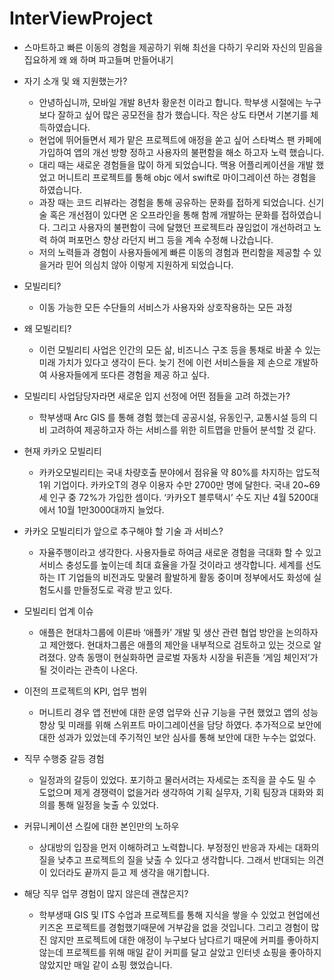 # InterViewProject

* 스마트하고 빠른 이동의 경험을 제공하기 위해 최선을 다하기 우리와 자신의 믿음을 집요하게 왜 왜 하며 파고들며 만들어내기

* 자기 소개 및 왜 지원했는가?
   * 안녕하십니까, 모바일 개발 8년차 황운천 이라고 합니다. 학부생 시절에는 누구보다 잘하고 싶어 많은 공모전을 참가 했습니다. 작은 상도 타면서 기본기를 체득하였습니다.
   * 현업에 뛰어들면서 제가 맡은 프로젝트에 애정을 쏟고 싶어 스타벅스 팬 카페에 가입하여 앱의 개선 방향 정하고 사용자의 불편함을 해소 하고자 노력 했습니다.
   * 대리 때는 새로운 경험들을 많이 하게 되었습니다. 맥용 어플리케이션을 개발 했었고 머니트리 프로젝트를 통해 objc 에서 swift로 마이그레이션 하는 경험을 하였습니다.
   * 과장 때는 코드 리뷰라는 경험을 통해 공유하는 문화를 접하게 되었습니다. 신기술 혹은 개선점이 있다면 온 오프라인을 통해 함께 개발하는 문화를 접하였습니다. 그리고 사용자의 불편함이 극에 달했던 프로젝트라 끊임없이 개선하려고 노력 하여 퍼포먼스 향상 라던지 버그 등을 계속 수정해 나갔습니다.
   * 저의 노력들과 경험이 사용자들에게 빠른 이동의 경험과 편리함을 제공할 수 있을거라 믿어 의심치 않아 이렇게 지원하게 되었습니다.

* 모빌리티?
  * 이동 가능한 모든 수단들의 서비스가 사용자와 상호작용하는 모든 과정

* 왜 모빌리티?
  * 이런 모빌리티 사업은 인간의 모든 삶, 비즈니스 구조 등을 통채로 바꿀 수 있는 미래 가치가 있다고 생각이 든다. 늦기 전에 이런 서비스들을 제 손으로 개발하여 사용자들에게 또다른 경험을 제공 하고 싶다.

* 모빌리티 사업담당자라면 새로운 입지 선정에 어떤 점들을 고려 하겠는가?
  * 학부생때 Arc GIS 를 통해 경험 했는데 공공시설, 유동인구, 교통시설 등의 디비 고려하여 제공하고자 하는 서비스를 위한 히트맵을 만들어 분석할 것 같다.

* 현재 카카오 모빌리티
  * 카카오모빌리티는 국내 차량호출 분야에서 점유율 약 80%를 차지하는 압도적 1위 기업이다. 카카오T의 경우 이용자 수만 2700만 명에 달한다. 국내 20~69세 인구 중 72%가 가입한 셈이다. ‘카카오T 블루택시’ 수도 지난 4월 5200대에서 10월 1만3000대까지 늘었다.

* 카카오 모빌리티가 앞으로 추구해야 할 기술 과 서비스?
  * 자율주행이라고 생각한다. 사용자들로 하여금 새로운 경험을 극대화 할 수 있고 서비스 충성도를 높이는데 최대 효율을 가질 것이라고 생각합니다. 세계를 선도하는 IT 기업들의 비전과도 맞물려 활발하게 활동 중이며 정부에서도 화성에 실험도시를 만들정도로 곽광 받고 있다.
  
* 모빌리티 업계 이슈
  * 애플은 현대차그룹에 이른바 ‘애플카’ 개발 및 생산 관련 협업 방안을 논의하자고 제안했다. 현대차그룹은 애플의 제안을 내부적으로 검토하고 있는 것으로 알려졌다. 양측 동맹이 현실화하면 글로벌 자동차 시장을 뒤흔들 ‘게임 체인저’가 될 것이라는 관측이 나온다.

* 이전의 프로젝트의 KPI, 업무 범위
  * 머니트리 경우 앱 전반에 대한 운영 업무와 신규 기능을 구현 했었고 앱의 성능 향상 및 미래를 위해 스위프트 마이그레이션을 담당 하였다. 추가적으로 보안에 대한 성과가 있었는데 주기적인 보안 심사를 통해 보안에 대한 누수는 없었다.

* 직무 수행중 갈등 경험
  * 일정과의 갈등이 있었다. 포기하고 물러서려는 자세로는 조직을 끌 수도 밀 수 도없으며 제게 경쟁력이 없을거라 생각하여 기획 실무자, 기획 팀장과 대화와 회의를 통해 일정을 늦출 수 있었다.

* 커뮤니케이션 스킬에 대한 본인만의 노하우
  * 상대방의 입장을 먼저 이해하려고 노력합니다. 부정정인 반응과 자세는 대화의 질을 낮추고 프로젝트의 질을 낮출 수 있다고 생각합니다. 그래서 반대되는 의견이 있더라도 끝까지 듣고 제 생각을 애기합니다.

* 해당 직무 업무 경험이 많지 않은데 괜찮은지?
  * 학부생때 GIS 및 ITS 수업과 프로젝트를 통해 지식을 쌓을 수 있었고 현업에선 키즈온 프로젝트를 경험했기때문에 거부감을 없을 것입니다. 그리고 경험이 많진 않지만 프로젝트에 대한 애정이 누구보다 남다르기 때문에 커피를 좋아하지 않는데 프로젝트를 위해 매일 같이 커피를 달고 살았고 인터넷 쇼핑을 좋아하지 않았지만 매일 같이 쇼핑 했었습니다.
